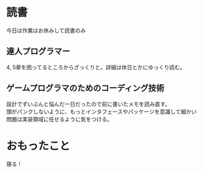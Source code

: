 # 読書
今日は作業はお休みして読書のみ

## 達人プログラマー
4, 5章を困ってるところからざっくりと。詳細は休日とかにゆっくり読む。

## ゲームプログラマのためのコーディング技術
設計でずいぶんと悩んだ一日だったので前に書いたメモを読み直す。  
頭がパンクしないように、もっとインタフェースやパッケージを意識して細かい問題は実装領域に任せるように気をつける。  

# おもったこと
寝る！